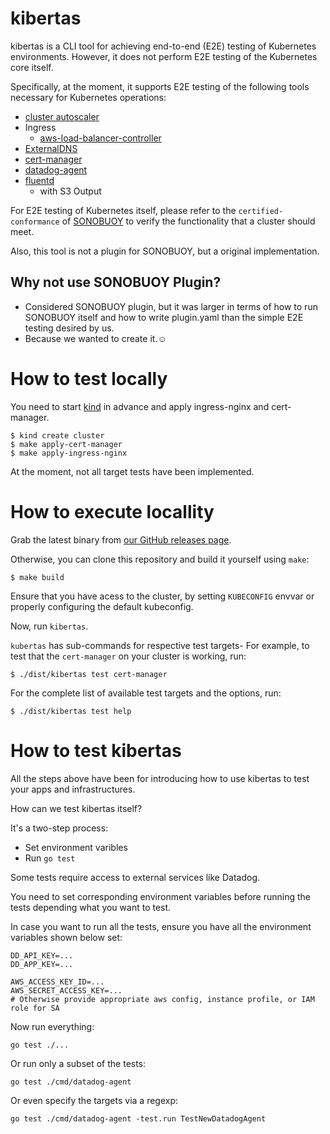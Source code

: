 # kibertas

kibertas is a CLI tool for achieving end-to-end (E2E) testing of Kubernetes environments. However, it does not perform E2E testing of the Kubernetes core itself.

Specifically, at the moment, it supports E2E testing of the following tools necessary for Kubernetes operations:

- [cluster autoscaler](https://github.com/kubernetes/autoscaler/tree/master/cluster-autoscaler)
- Ingress
    - [aws-load-balancer-controller](https://kubernetes-sigs.github.io/aws-load-balancer-controller/v2.6/)
- [ExternalDNS](https://github.com/kubernetes-sigs/external-dns)
- [cert-manager](https://cert-manager.io/)
- [datadog-agent](https://github.com/DataDog/datadog-agent)
- [fluentd](https://github.com/fluent/fluentd)
  - with S3 Output

For E2E testing of Kubernetes itself, please refer to the `certified-conformance` of [SONOBUOY](https://sonobuoy.io/) to verify the functionality that a cluster should meet.

Also, this tool is not a plugin for SONOBUOY, but a original implementation.

## Why not use SONOBUOY Plugin?

- Considered SONOBUOY plugin, but it was larger in terms of how to run SONOBUOY itself and how to write plugin.yaml than the simple E2E testing desired by us.
- Because we wanted to create it.☺️

# How to test locally

You need to start [kind](https://github.com/kubernetes-sigs/kind) in advance and apply ingress-nginx and cert-manager.

```
$ kind create cluster
$ make apply-cert-manager
$ make apply-ingress-nginx
```

At the moment, not all target tests have been implemented.

# How to execute locallity

Grab the latest binary from [our GitHub releases page](https://github.com/chatwork/kibertas/releases).

Otherwise, you can clone this repository and build it yourself using `make`:

```
$ make build
```

Ensure that you have acess to the cluster, by setting `KUBECONFIG` envvar or properly configuring the default kubeconfig.

Now, run `kibertas`.

`kubertas` has sub-commands for respective test targets- For example, to test that the `cert-manager` on your cluster is working, run:

```
$ ./dist/kibertas test cert-manager
```

For the complete list of available test targets and the options, run:

```
$ ./dist/kibertas test help
```

# How to test kibertas

All the steps above have been for introducing how to use kibertas to test your apps and infrastructures.

How can we test kibertas itself?

It's a two-step process:

- Set environment varibles
- Run `go test`

Some tests require access to external services like Datadog.

You need to set corresponding environment variables before running the tests depending
what you want to test.

In case you want to run all the tests, ensure you have all the environment variables shown below set:

```
DD_API_KEY=...
DD_APP_KEY=...

AWS_ACCESS_KEY_ID=...
AWS_SECRET_ACCESS_KEY=...
# Otherwise provide appropriate aws config, instance profile, or IAM role for SA
```

Now run everything:

```
go test ./...
```

Or run only a subset of the tests:

```
go test ./cmd/datadog-agent
```

Or even specify the targets via a regexp:

```
go test ./cmd/datadog-agent -test.run TestNewDatadogAgent
```
